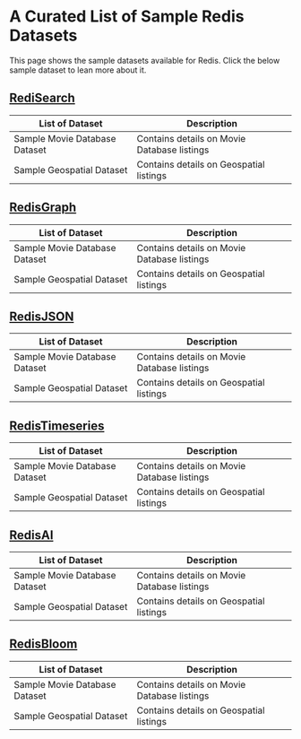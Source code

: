 # A Curated List of Sample Redis Datasets

This page shows the sample datasets available for Redis. Click the below sample dataset to lean more about it.



## [RediSearch](https://github.com/Redis-Developer/redis-datasets/blob/master/redisearch/README.md)


| List of Dataset | Description |
| --- | --- |
| Sample Movie Database Dataset | Contains details on Movie Database listings |
| Sample Geospatial  Dataset | Contains details on Geospatial listings |


## [RedisGraph](https://github.com/Redis-Developer/redis-datasets/blob/master/redisgraph/README.md)

| List of Dataset | Description |
| --- | --- |
| Sample Movie Database Dataset | Contains details on Movie Database listings |
| Sample Geospatial  Dataset | Contains details on Geospatial listings |




## [RedisJSON](https://github.com/Redis-Developer/redis-datasets/blob/master/redisjson/README.md)

| List of Dataset | Description |
| --- | --- |
| Sample Movie Database Dataset | Contains details on Movie Database listings |
| Sample Geospatial  Dataset | Contains details on Geospatial listings |



## [RedisTimeseries](https://github.com/Redis-Developer/redis-datasets/blob/master/redistimeseries/README.md)

| List of Dataset | Description |
| --- | --- |
| Sample Movie Database Dataset | Contains details on Movie Database listings |
| Sample Geospatial  Dataset | Contains details on Geospatial listings |

## [RedisAI](https://github.com/Redis-Developer/redis-datasets/blob/master/redisai/README.md)


| List of Dataset | Description |
| --- | --- |
| Sample Movie Database Dataset | Contains details on Movie Database listings |
| Sample Geospatial  Dataset | Contains details on Geospatial listings |

## [RedisBloom](https://github.com/Redis-Developer/redis-datasets/blob/master/redisbloom/README.md)

| List of Dataset | Description |
| --- | --- |
| Sample Movie Database Dataset | Contains details on Movie Database listings |
| Sample Geospatial  Dataset | Contains details on Geospatial listings |
